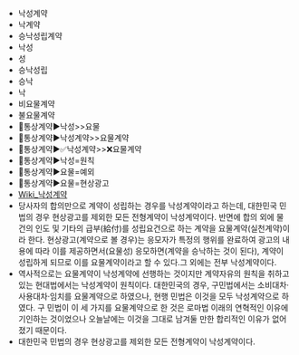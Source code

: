 - 낙성계약
- 낙계약
- 승낙성립계약
- 낙성
- 성
- 승낙성립
- 승낙
- 낙
- 비요물계약
- 불요물계약
- 📌통상계약▶️낙성>>요물
- 📌통상계약▶️낙성계약>>요물계약
- 📌통상계약▶️✅낙성계약>>❌요물계약
- 🚩통상계약▶️낙성=원칙
- 🚩통상계약▶️요물=예외
- 🚩통상계약▶️요물=현상광고
- [Wiki_낙성계약](https://ko.wikipedia.org/wiki/%EB%82%99%EC%84%B1%EA%B3%84%EC%95%BD)
- 당사자의 합의만으로 계약이 성립하는 경우를 낙성계약이라고 하는데, 대한민국 민법의 경우 현상광고를 제외한 모든 전형계약이 낙성계약이다. 반면에 합의 외에 물건의 인도 및 기타의 급부(給付)를 성립요건으로 하는 계약을 요물계약(실천계약)이라 한다. 현상광고(계약으로 볼 경우)는 응모자가 특정의 행위를 완료하여 광고의 내용에 따라 이를 제공하면서(요물성) 응모하면(계약을 승낙하는 것이 된다), 계약이 성립하게 되므로 이를 요물계약이라고 할 수 있다.그 외에는 전부 낙성계약이다. 
- 역사적으로는 요물계약이 낙성계약에 선행하는 것이지만 계약자유의 원칙을 취하고 있는 현대법에서는 낙성계약이 원칙이다. 대한민국의 경우, 구민법에서는 소비대차·사용대차·임치를 요물계약으로 하였으나, 현행 민법은 이것을 모두 낙성계약으로 하였다. 구 민법이 이 세 가지를 요물계약으로 한 것은 로마법 이래의 연혁적인 이유에 기인하는 것이었으나 오늘날에는 이것을 그대로 남겨둘 만한 합리적인 이유가 없어졌기 때문이다.
- 대한민국 민법의 경우 현상광고를 제외한 모든 전형계약이 낙성계약이다.